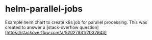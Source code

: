 # helm-parallel-jobs
Example helm chart to create k8s job for parallel processing. This was created to answer a [stack-overflow question][https://stackoverflow.com/a/52027831/2032943]
